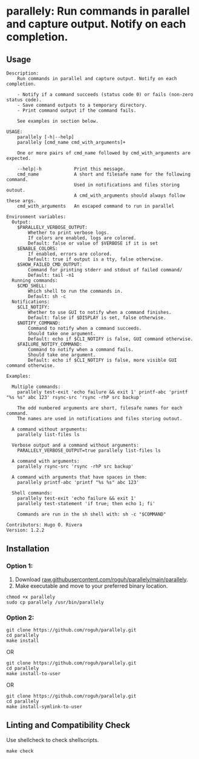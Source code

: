 # parallely: Run commands in parallel and capture output. Notify on each completion.

<!--
EDIT README.template.md, not README.md directly.
Use `make build-readme to update the README file
-->

## Usage

```
Description:
    Run commands in parallel and capture output. Notify on each completion.

    - Notify if a command succeeds (status code 0) or fails (non-zero status code).
    - Save command outputs to a temporary directory.
    - Print command output if the command fails.

    See examples in section below.

USAGE:
    parallely [-h|--help]
    parallely [cmd_name cmd_with_arguments]+

    One or more pairs of cmd_name followed by cmd_with_arguments are expected.

    --help|-h            Print this message.
    cmd_name             A short and filesafe name for the following command.
                         Used in notifications and files storing outout.
                         A cmd_with_arguments should always follow these args.
    cmd_with_arguments   An escaped command to run in parallel

Environment variables:
  Output:
    $PARALLELY_VERBOSE_OUTPUT:
        Whether to print verbose logs.
        If colors are enabled, logs are colored.
        Default: false or value of $VERBOSE if it is set
    $ENABLE_COLORS: 
        If enabled, errors are colored.
        Default: true if output is a tty, false otherwise.
    $SHOW_FAILED_CMD_OUTPUT:
        Command for printing stderr and stdout of failed command/
        Default: tail -n1
  Running commands:
    $CMD_SHELL:
        Which shell to run the commands in.
        Default: sh -c
  Notifications:
    $CLI_NOTIFY:
        Whether to use GUI to notify when a command finishes.
        Default: false if $DISPLAY is set, false otherwise.
    $NOTIFY_COMMAND:
        Command to notify when a command succeeds.
        Should take one argument.
        Default: echo if $CLI_NOTIFY is false, GUI command otherwise.
    $FAILURE_NOTIFY_COMMAND:
        Command to notify when a command fails.
        Should take one argument.
        Default: echo if $CLI_NOTIFY is false, more visible GUI command otherwise.

Examples:

  Multiple commands:
    parallely test-exit 'echo failure && exit 1' printf-abc 'printf "%s %s" abc 123' rsync-src 'rsync -rhP src backup'

    The odd numbered arguments are short, filesafe names for each command.
    The names are used in notifications and files storing outout.

  A command without arguments:
    parallely list-files ls

  Verbose output and a command without arguments:
    PARALLELY_VERBOSE_OUTPUT=true parallely list-files ls

  A command with arguments:
    parallely rsync-src 'rsync -rhP src backup'

  A command with arguments that have spaces in them:
    parallely printf-abc 'printf "%s %s" abc 123'

  Shell commands:
    parallely test-exit 'echo failure && exit 1'
    parallely test-statement 'if true; then echo 1; fi'

    Commands are run in the sh shell with: sh -c "$COMMAND"

Contributors: Hugo O. Rivera
Version: 1.2.2

```

## Installation

### Option 1:

1. Download [raw.githubusercontent.com/roguh/parallely/main/parallely](https://raw.githubusercontent.com/roguh/parallely/main/parallely).
2. Make executable and move to your preferred binary location.

```
chmod +x parallely
sudo cp parallely /usr/bin/parallely
```

### Option 2:

```
git clone https://github.com/roguh/parallely.git
cd parallely
make install
```

OR

```
git clone https://github.com/roguh/parallely.git
cd parallely
make install-to-user
```

OR

```
git clone https://github.com/roguh/parallely.git
cd parallely
make install-symlink-to-user
```

<!-- TODO
## Integration Testing

If the test script fails, the tests have failed.
Also read the output to determine if `parallely` is behaving correctly.

Note the `test-integration-all-shells.sh` script runs the `test-integration.sh` script using the test shell itself.

### Linux: Running tests for many shells at once

```
make test-on-linux
```

### MacOS: Running tests for many shells at once

```
make test-on-macos
```

### Running tests for stricter POSIX shells

```
make test-on-strict-posix-shells
```

### Running tests one shell at a time

Run the following commands:

```
./tests/test-integration.sh sh
./tests/test-integration.sh dash
./tests/test-integration.sh bash
BASH_COMPAT=31 ./tests/test-integration.sh bash
./tests/test-integration.sh zsh
```

### Test results

### Linux

Tested using GNU coreutils 9.0 in these shells:

- dash 0.5
- bash 5.1
- bash 5.1 in bash 3.1 compatibility mode BASH_COMPAT=31
- zsh 5.8
- yash 2.52
- ksh version 2020.0.0

### MacOS

Not tested on MacOS, yet. It should work fine.
-->

## Linting and Compatibility Check

Use shellcheck to check shellscripts.

```
make check
```

